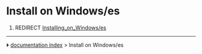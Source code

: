 # Install on Windows/es
1.  REDIRECT [Installing_on_Windows/es](Installing_on_Windows/es.md)



---
⏵ [documentation index](../README.md) > Install on Windows/es
